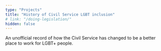 ```yaml
---
type: "Projects"
title: "History of Civil Service LGBT inclusion"
# link: "/doing-legislation/"
hidden: false
---
```

An unofficial record of how the Civil Service has changed to be a better place to work for LGBT+ people.